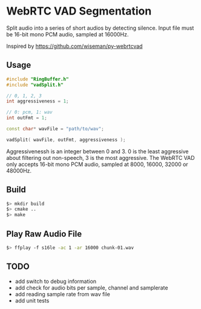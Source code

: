 # WebRTC VAD Segmentation

Split audio into a series of short audios by detecting silence. Input file must be 16-bit mono PCM audio, sampled at 16000Hz.

Inspired by 
https://github.com/wiseman/py-webrtcvad

## Usage
``` c++
#include "RingBuffer.h"
#include "vadSplit.h"

// 0, 1, 2, 3
int aggressiveness = 1; 

// 0: pcm, 1: wav
int outFmt = 1;

const char* wavFile = "path/to/wav";

vadSplit( wavFile, outFmt, aggressiveness );
```
Aggressivenessh is an integer between 0 and 3. 0 is the least aggressive about filtering out non-speech, 3 is the most aggressive.
The WebRTC VAD only accepts 16-bit mono PCM audio, sampled at 8000, 16000, 32000 or 48000Hz.

## Build 
``` bash
$> mkdir build
$> cmake ..
$> make
```

## Play Raw Audio File
``` bash
$> ffplay -f s16le -ac 1 -ar 16000 chunk-01.wav
```

## TODO
- add switch to debug information
- add check for audio bits per sample, channel and samplerate
- add reading sample rate from wav file
- add unit tests
